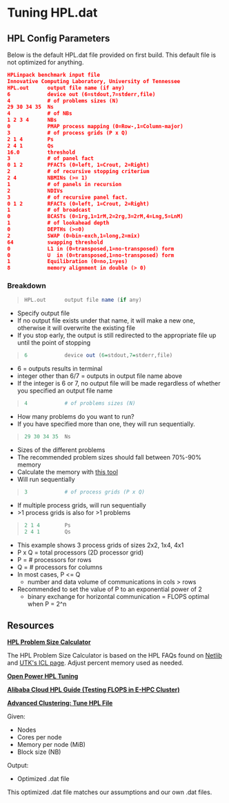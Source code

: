 # Tuning HPL.dat

## HPL Config Parameters

Below is the default HPL.dat file provided on first build.
This default file is not optimized for anything.

```json
HPLinpack benchmark input file
Innovative Computing Laboratory, University of Tennessee
HPL.out      output file name (if any)
6            device out (6=stdout,7=stderr,file)
4            # of problems sizes (N)
29 30 34 35  Ns
4            # of NBs
1 2 3 4      NBs
0            PMAP process mapping (0=Row-,1=Column-major)
3            # of process grids (P x Q)
2 1 4        Ps
2 4 1        Qs
16.0         threshold
3            # of panel fact
0 1 2        PFACTs (0=left, 1=Crout, 2=Right)
2            # of recursive stopping criterium
2 4          NBMINs (>= 1)
1            # of panels in recursion
2            NDIVs
3            # of recursive panel fact.
0 1 2        RFACTs (0=left, 1=Crout, 2=Right)
1            # of broadcast
0            BCASTs (0=1rg,1=1rM,2=2rg,3=2rM,4=Lng,5=LnM)
1            # of lookahead depth
0            DEPTHs (>=0)
2            SWAP (0=bin-exch,1=long,2=mix)
64           swapping threshold
0            L1 in (0=transposed,1=no-transposed) form
0            U  in (0=transposed,1=no-transposed) form
1            Equilibration (0=no,1=yes)
8            memory alignment in double (> 0)
```

### Breakdown

> ```r
> HPL.out      output file name (if any)
> ```

* Specify output file
* If no output file exists under that name, it will make a new one, otherwise it will overwrite the existing file
* If you stop early, the output is still redirected to the appropriate file up until the point of stopping

>```r
> 6            device out (6=stdout,7=stderr,file)
>```

* 6 = outputs results in terminal
* integer other than 6/7 = outputs in output file name above
* If the integer is 6 or 7, no output file will be made regardless of whether you specified an output file name

>```r
> 4            # of problems sizes (N)
>```

* How many problems do you want to run?
* If you have specified more than one, they will run sequentially.

>```r
> 29 30 34 35  Ns
>```

* Sizes of the different problems
* The recommended problem sizes should fall between 70%-90% memory
* Calculate the memory with <a href="psize">this tool</a>
* Will run sequentially

>```r
> 3            # of process grids (P x Q)
>```

* If multiple process grids, will run sequentially
* \>1 process grids is also for \>1 problems

> ```r
> 2 1 4        Ps
> 2 4 1        Qs
>```

* This example shows 3 process grids of sizes 2x2, 1x4, 4x1
* P x Q = total processors (2D processor grid)
* P = # processors for rows
* Q = # processors for columns
* In most cases, P <= Q
  * number and data volume of communications in cols > rows
* Recommended to set the value of P to an exponential power of 2
  * binary exchange for horizontal communication = FLOPS optimal when P = 2^n

## Resources

<a name="psize"></a>

**[HPL Problem Size Calculator](https://www.desmos.com/calculator/siyjzpkxmv)**

The HPL Problem Size Calculator is based on the HPL FAQs found on [Netlib](https://netlib.org/benchmark/hpl/faqs.html) and [UTK's ICL page](https://icl.utk.edu/hpl/faq/index.html#275). Adjust percent memory used as needed.

**[Open Power HPL Tuning](https://github.com/open-power/op-benchmark-recipes/blob/master/standard-benchmarks/HPL/Linpack_HPL.dat_tuning.md)**

**[Alibaba Cloud HPL Guide (Testing FLOPS in E-HPC Cluster)](https://www.alibabacloud.com/help/en/e-hpc/e-hpc-1-0/use-cases/use-hpl-to-test-the-flops-of-an-e-hpc-cluster)**

**[Advanced Clustering: Tune HPL File](https://www.advancedclustering.com/act_kb/tune-hpl-dat-file/)**

Given:

* Nodes
* Cores per node
* Memory per node (MiB)
* Block size (NB)

Output:

* Optimized .dat file

This optimized .dat file matches our assumptions and our own .dat files.
